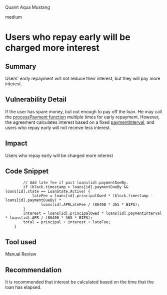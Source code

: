 Quaint Aqua Mustang

medium

# Users who repay early will be charged more interest

## Summary
Users' early repayment will not reduce their interest, but they will pay more interest.

## Vulnerability Detail
If the user has spare money, but not enough to pay off the loan. He may call the [processPayment function](https://github.com/sherlock-audit/2024-03-zivoe/blob/d4111645b19a1ad3ccc899bea073b6f19be04ccd/zivoe-core-foundry/src/lockers/OCC/OCC_Modular.sol#L636) multiple times for early repayment. However, the agreement calculates interest based on a fixed [paymentInterval](https://github.com/sherlock-audit/2024-03-zivoe/blob/d4111645b19a1ad3ccc899bea073b6f19be04ccd/zivoe-core-foundry/src/lockers/OCC/OCC_Modular.sol#L455C56-L455C72), and users who repay early will not receive less interest.


## Impact
Users who repay early will be charged more interest

## Code Snippet
```solidity
        // Add late fee if past loans[id].paymentDueBy.
        if (block.timestamp > loans[id].paymentDueBy && loans[id].state == LoanState.Active) {
            lateFee = loans[id].principalOwed * (block.timestamp - loans[id].paymentDueBy) *
                loans[id].APRLateFee / (86400 * 365 * BIPS);
        }
        interest = loans[id].principalOwed * loans[id].paymentInterval * loans[id].APR / (86400 * 365 * BIPS);
        total = principal + interest + lateFee;
    }
```

## Tool used

Manual Review

## Recommendation
It is recommended that interest be calculated based on the time that the loan has elapsed.